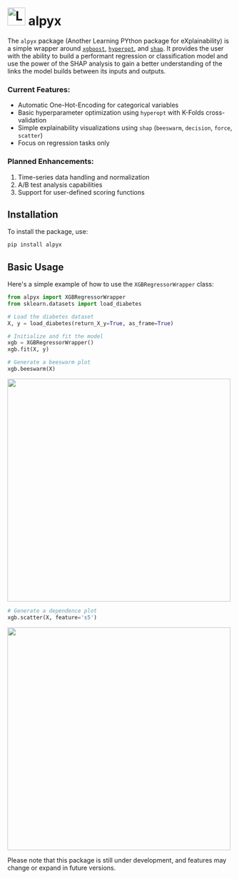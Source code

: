 # <img src="https://github.com/CyrilJl/alpyx/blob/main/_static/logo.svg" alt="Logo OptiMask" width="40" height="40"> alpyx

The ``alpyx`` package (Another Learning PYthon package for eXplainability) is a simple wrapper around [`xgboost`](https://xgboost.readthedocs.io/en/stable/python/index.html), [`hyperopt`](https://hyperopt.github.io/hyperopt/), and [`shap`](https://shap.readthedocs.io/en/latest/). It provides the user with the ability to build a performant regression or classification model and use the power of the SHAP analysis to gain a better understanding of the links the model builds between its inputs and outputs.

### Current Features:
- Automatic One-Hot-Encoding for categorical variables
- Basic hyperparameter optimization using `hyperopt` with K-Folds cross-validation
- Simple explainability visualizations using `shap` (`beeswarm`, `decision`, `force`, `scatter`)
- Focus on regression tasks only

### Planned Enhancements:
1. Time-series data handling and normalization
2. A/B test analysis capabilities
3. Support for user-defined scoring functions

## Installation
To install the package, use:
```bash
pip install alpyx
```

## Basic Usage
Here's a simple example of how to use the `XGBRegressorWrapper` class:
```python
from alpyx import XGBRegressorWrapper
from sklearn.datasets import load_diabetes

# Load the diabetes dataset
X, y = load_diabetes(return_X_y=True, as_frame=True)

# Initialize and fit the model
xgb = XGBRegressorWrapper()
xgb.fit(X, y)

# Generate a beeswarm plot
xgb.beeswarm(X)
```
<img src="https://github.com/CyrilJl/alpyx/blob/main/_static/beeswarm.png" width="500">

```python
# Generate a dependence plot
xgb.scatter(X, feature='s5')
```
<img src="https://github.com/CyrilJl/alpyx/blob/main/_static/dependence.png" width="500">

Please note that this package is still under development, and features may change or expand in future versions.
